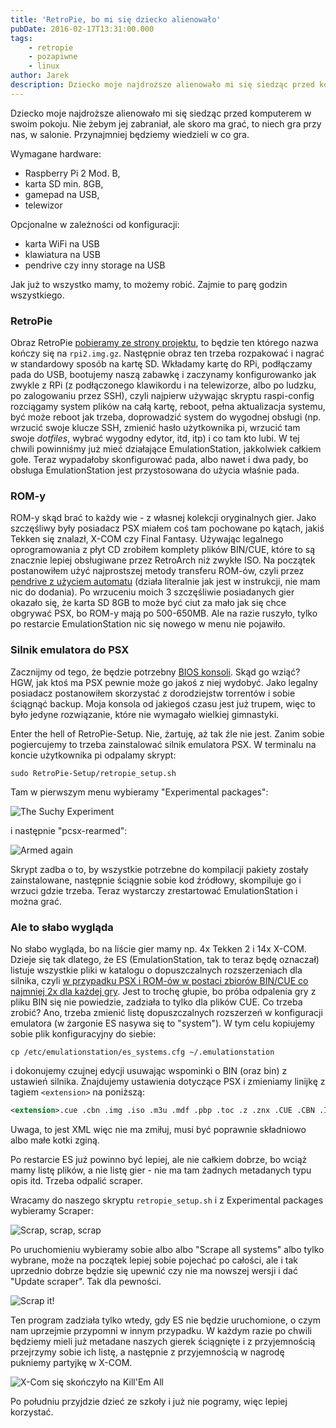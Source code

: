 ```yaml
---
title: 'RetroPie, bo mi się dziecko alienowało'
pubDate: 2016-02-17T13:31:00.000
tags:
    - retropie
    - pozapiwne
    - linux
author: Jarek
description: Dziecko moje najdroższe alienowało mi się siedząc przed komputerem w swoim pokoju. Teraz się alienuje w salonie.
---
```


Dziecko moje najdroższe alienowało mi się siedząc przed komputerem w swoim pokoju. Nie żebym jej zabraniał, ale skoro ma grać, to niech gra przy nas, w salonie. Przynajmniej będziemy wiedzieli w co gra.

Wymagane hardware:

-   Raspberry Pi 2 Mod. B,
-   karta SD min. 8GB,
-   gamepad na USB,
-   telewizor

Opcjonalne w zależności od konfiguracji:

-   karta WiFi na USB
-   klawiatura na USB
-   pendrive czy inny storage na USB

Jak już to wszystko mamy, to możemy robić. Zajmie to parę godzin wszystkiego.

### RetroPie

Obraz RetroPie [pobieramy ze strony projektu](https://github.com/RetroPie/RetroPie-Setup/releases), to będzie ten którego nazwa kończy się na `rpi2.img.gz`. Następnie obraz ten trzeba rozpakować i nagrać w standardowy sposób na kartę SD. Wkładamy kartę do RPi, podłączamy pada do USB, bootujemy naszą zabawkę i zaczynamy konfigurowanko jak zwykle z RPi (z podłączonego klawikordu i na telewizorze, albo po ludzku, po zalogowaniu przez SSH), czyli najpierw używając skryptu raspi-config rozciągamy system plików na całą kartę, reboot, pełna aktualizacja systemu, być może reboot jak trzeba, doprowadzić system do wygodnej obsługi (np. wrzucić swoje klucze SSH, zmienić hasło użytkownika pi, wrzucić tam swoje _dotfiles_, wybrać wygodny edytor, itd, itp) i co tam kto lubi. W tej chwili powinniśmy już mieć działające EmulationStation, jakkolwiek całkiem gołe. Teraz wypadałoby skonfigurować pada, albo nawet i dwa pady, bo obsługa EmulationStation jest przystosowana do użycia właśnie pada.

### ROM-y

ROM-y skąd brać to każdy wie - z własnej kolekcji oryginalnych gier. Jako szczęśliwy były posiadacz PSX miałem coś tam pochowane po kątach, jakiś Tekken się znalazł, X-COM czy Final Fantasy. Używając legalnego oprogramowania z płyt CD zrobiłem komplety plików BIN/CUE, które to są znacznie lepiej obsługiwane przez RetroArch niż zwykłe ISO. Na początek postanowiłem użyć najprostszej metody transferu ROM-ów, czyli przez [pendrive z użyciem automatu](https://github.com/RetroPie/RetroPie-Setup/wiki/Transferring-Roms#usb) (działa literalnie jak jest w instrukcji, nie mam nic do dodania). Po wrzuceniu moich 3 szczęśliwie posiadanych gier okazało się, że karta SD 8GB to może być ciut za mało jak się chce obgrywać PSX, bo ROM-y mają po 500-650MB. Ale na razie ruszyło, tylko po restarcie EmulationStation nic się nowego w menu nie pojawiło.

### Silnik emulatora do PSX

Zacznijmy od tego, że będzie potrzebny [BIOS konsoli](https://github.com/RetroPie/RetroPie-Setup/wiki/Playstation-1#bios). Skąd go wziąć? HGW, jak ktoś ma PSX pewnie może go jakoś z niej wydobyć. Jako legalny posiadacz postanowiłem skorzystać z dorodziejstw torrentów i sobie ściągnąć backup. Moja konsola od jakiegoś czasu jest już trupem, więc to było jedyne rozwiązanie, które nie wymagało wielkiej gimnastyki.

Enter the hell of RetroPie-Setup. Nie, żartuję, aż tak źle nie jest. Zanim sobie pogiercujemy to trzeba zainstalować silnik emulatora PSX. W terminalu na koncie użytkownika pi odpalamy skrypt:

```shell
sudo RetroPie-Setup/retropie_setup.sh
```

Tam w pierwszym menu wybieramy "Experimental packages":

![The Suchy Experiment](https://2.bp.blogspot.com/-FXzJslV6BAw/VsRgmrYzvPI/AAAAAAAAEhg/n2RHZDAo8Sc/s800/rpie01-exp-packages.png)

i następnie "pcsx-rearmed":

![Armed again](https://1.bp.blogspot.com/-qZ6JR0gJWVY/VsRg4_og8eI/AAAAAAAAEhk/pY0NKtpY-Vc/s800/rpie02-pcsx-rearmed.png)

Skrypt zadba o to, by wszystkie potrzebne do kompilacji pakiety zostały zainstalowane, następnie ściągnie sobie kod źródłowy, skompiluje go i wrzuci gdzie trzeba. Teraz wystarczy zrestartować EmulationStation i można grać.

### Ale to słabo wygląda

No słabo wygląda, bo na liście gier mamy np. 4x Tekken 2 i 14x X-COM. Dzieje się tak dlatego, że ES (EmulationStation, tak to teraz będę oznaczał) listuje wszystkie pliki w katalogu o dopuszczalnych rozszerzeniach dla silnika, czyli [w przypadku PSX i ROM-ów w postaci zbiorów BIN/CUE co najmniej 2x dla każdej gry](https://github.com/RetroPie/RetroPie-Setup/wiki/Playstation-1). Jest to trochę głupie, bo próba odpalenia gry z pliku BIN się nie powiedzie, zadziała to tylko dla plików CUE. Co trzeba zrobić? Ano, trzeba zmienić listę dopuszczalnych rozszerzeń w konfiguracji emulatora (w żargonie ES nasywa się to "system"). W tym celu kopiujemy sobie plik konfiguracyjny do siebie:

```shell
cp /etc/emulationstation/es_systems.cfg ~/.emulationstation
```

i dokonujemy czujnej edycji usuwając wspominki o BIN (oraz bin) z ustawień silnika. Znajdujemy ustawienia dotyczące PSX i zmieniamy linijkę z tagiem `<extension>` na poniższą:

```xml
<extension>.cue .cbn .img .iso .m3u .mdf .pbp .toc .z .znx .CUE .CBN .IMG .ISO .M3U .MDF .PBP .TOC .Z .ZNX</extension>
```

Uwaga, to jest XML więc nie ma zmiłuj, musi być poprawnie składniowo albo małe kotki zginą.

Po restarcie ES już powinno być lepiej, ale nie całkiem dobrze, bo wciąż mamy listę plików, a nie listę gier - nie ma tam żadnych metadanych typu opis itd. Trzeba odpalić scraper.

Wracamy do naszego skryptu `retropie_setup.sh` i z Experimental packages wybieramy Scraper:

![Scrap, scrap, scrap](https://1.bp.blogspot.com/-kijLzWD4kQQ/VsRk5wI935I/AAAAAAAAEh0/fsZDzivqvdM/s800/rpie03-scraper.png)

Po uruchomieniu wybieramy sobie albo albo "Scrape all systems" albo tylko wybrane, może na początek lepiej sobie pojechać po całości, ale i tak uprzednio dobrze będzie się upewnić czy nie ma nowszej wersji i dać "Update scraper". Tak dla pewności.

![Scrap it!](https://1.bp.blogspot.com/-0TkIpcQzdbU/VsRltYgYB5I/AAAAAAAAEh8/dkSMkefbylU/s800/rpie04-scraper-scrap.png)

Ten program zadziała tylko wtedy, gdy ES nie będzie uruchomione, o czym nam uprzejmie przypomni w innym przypadku. W każdym razie po chwili będziemy mieli już metadane naszych gierek ściągnięte i z przyjemnością przejrzymy sobie ich listę, a następnie z przyjemnością w nagrodę pukniemy partyjkę w X-COM.

![X-Com się skończyło na Kill'Em All](https://3.bp.blogspot.com/-yMRvqFAvltw/VsRmeEsDLlI/AAAAAAAAEiI/bD6GK8wtfH8/s800/upload_-1)

Po południu przyjdzie dzieć ze szkoły i już nie pogramy, więc lepiej korzystać.

